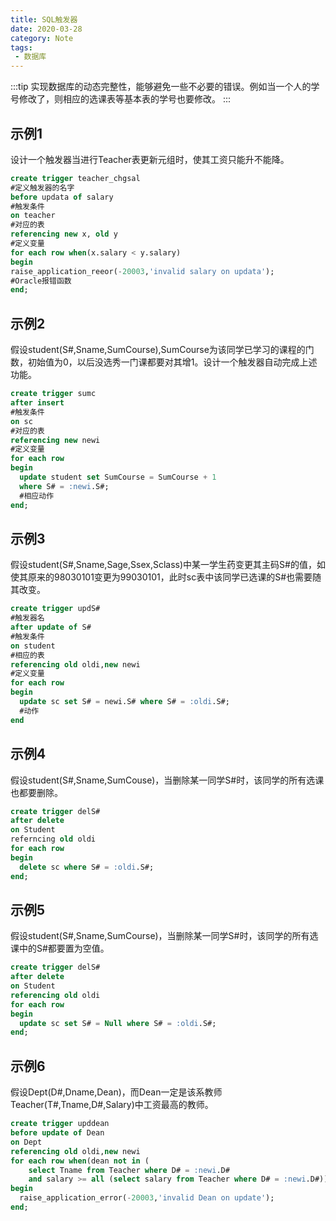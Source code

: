 ```yaml
---
title: SQL触发器
date: 2020-03-28
category: Note
tags:
 - 数据库
---
```


:::tip
实现数据库的动态完整性，能够避免一些不必要的错误。例如当一个人的学号修改了，则相应的选课表等基本表的学号也要修改。
:::

<!-- more -->

## 示例1

设计一个触发器当进行Teacher表更新元组时，使其工资只能升不能降。

```sql
create trigger teacher_chgsal
#定义触发器的名字
before updata of salary
#触发条件
on teacher
#对应的表
referencing new x, old y
#定义变量
for each row when(x.salary < y.salary)
begin 
raise_application_reeor(-20003,'invalid salary on updata');
#Oracle报错函数
end;
```

## 示例2

假设student(S#,Sname,SumCourse),SumCourse为该同学已学习的课程的门数，初始值为0，以后没选秀一门课都要对其增1。设计一个触发器自动完成上述功能。

```sql
create trigger sumc 
after insert 
#触发条件
on sc
#对应的表
referencing new newi
#定义变量
for each row
begin
  update student set SumCourse = SumCourse + 1
  where S# = :newi.S#;
  #相应动作
end;
```

## 示例3

假设student(S#,Sname,Sage,Ssex,Sclass)中某一学生药变更其主码S#的值，如使其原来的98030101变更为99030101，此时sc表中该同学已选课的S#也需要随其改变。

```sql
create trigger updS#
#触发器名
after update of S#
#触发条件
on student
#相应的表
referencing old oldi,new newi
#定义变量
for each row
begin
  update sc set S# = newi.S# where S# = :oldi.S#;
  #动作
end
```

## 示例4

假设student(S#,Sname,SumCouse)，当删除某一同学S#时，该同学的所有选课也都要删除。

```sql
create trigger delS#
after delete
on Student
referncing old oldi
for each row
begin
  delete sc where S# = :oldi.S#;
end;
```

## 示例5

假设student(S#,Sname,SumCourse)，当删除某一同学S#时，该同学的所有选课中的S#都要置为空值。

```sql
create trigger delS# 
after delete
on Student
referencing old oldi
for each row
begin
  update sc set S# = Null where S# = :oldi.S#;
end;
```

## 示例6

假设Dept(D#,Dname,Dean)，而Dean一定是该系教师Teacher(T#,Tname,D#,Salary)中工资最高的教师。

```sql
create trigger upddean 
before update of Dean
on Dept
referencing old oldi,new newi
for each row when(dean not in (
    select Tname from Teacher where D# = :newi.D#
    and salary >= all (select salary from Teacher where D# = :newi.D#)))
begin
  raise_application_error(-20003,'invalid Dean on update');
end;
```
